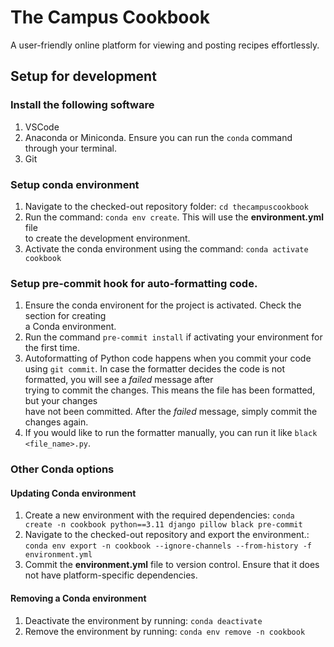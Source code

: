 # The Campus Cookbook

A user-friendly online platform for viewing and posting recipes effortlessly.

## Setup for development

### Install the following software

1. VSCode
2. Anaconda or Miniconda. Ensure you can run the `conda` command through your terminal.
3. Git

### Setup conda environment

1. Navigate to the checked-out repository folder: `cd thecampuscookbook`
2. Run the command: `conda env create`. This will use the **environment.yml** file  
to create the development environment.
3. Activate the conda environment using the command: `conda activate cookbook`

### Setup pre-commit hook for auto-formatting code.

1. Ensure the conda environent for the project is activated. Check the section for creating  
a Conda environment.
2. Run the command `pre-commit install` if activating your environment for the first time.
3. Autoformatting of Python code happens when you commit your code using `git commit`.
In case the formatter decides the code is not formatted, you will see a *failed* message after  
trying to commit the changes. This means the file has been formatted, but your changes  
have not been committed. After the *failed* message, simply commit the changes again.
4. If you would like to run the formatter manually, you can run it like `black <file_name>.py`.

### Other Conda options

#### Updating Conda environment

1. Create a new environment with the required dependencies:
`conda create -n cookbook python==3.11 django pillow black pre-commit`
2. Navigate to the checked-out repository and export the environment.:
`conda env export -n cookbook --ignore-channels --from-history -f environment.yml` 
3. Commit the **environment.yml** file to version control. Ensure that it does
not have platform-specific dependencies.

#### Removing a Conda environment

1. Deactivate the environment by running: `conda deactivate`
2. Remove the environment by running: `conda env remove -n cookbook`
